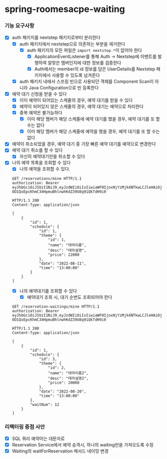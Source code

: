 # spring-roomesacpe-waiting

### 기능 요구사항
- [x] auth 패키지를 nextstep 패키지로부터 분리한다
  - [x] auth 패키지에서 nextstep으로 의존하는 부분을 제거한다
    - [x] auth 패키지의 모든 파일은 `import nextstep.*`이 없어야 한다
      - [x] ApplicationEventListener를 통해 Auth -> Nextstep에 이벤트를 발행하여 알맞은 멤버인지에 대한 정보를 검증한다
      - [x] Auth에서는 member의 id 정보를 담은 UserDetails를 Nextstep 패키지에서 사용할 수 있도록 넘겨준다
  - [x] auth 패키지 내에서 스프링 빈으로 사용되던 객체를 Component Scan이 아니라 Java Configuration으로 빈 등록한다
- [x] 예약 대기 신청을 받을 수 있다
  - [x] 이미 예약이 되어있는 스케줄의 경우, 예약 대기를 받을 수 있다
  - [x] 예약이 되어있지 않은 스케줄의 경우, 예약 대기는 예약으로 처리한다
  - [x] 중복 예약은 불가능하다
    - [x] 이미 해당 멤버가 해당 스케줄에 예약 대기를 했을 경우, 예약 대기를 또 할 수는 없다
    - [x] 이미 해당 멤버가 해당 스케줄에 예약을 했을 경우, 예약 대기를 또 할 수는 없다
- [x] 예약이 취소되었을 경우, 예약 대기 중 가장 빠른 예약 대기를 예약으로 변경한다
- [x] 예약 대기 취소를 할 수 있다
  - [x] 자신의 예약대기만을 취소할 수 있다
- [x] 나의 예약 목록을 조회할 수 있다
  - [x] 나의 예약을 조회할 수 있다.
  ```http request
  GET /reservations/mine HTTP/1.1
  authorization: Bearer eyJhbGciOiJIUzI1NiJ9.eyJzdWIiOiIxIiwiaWF0IjoxNjYzMjk4NTkwLCJleHAiOjE2NjMzMDIxOTAsInJvbGUiOiJBRE1JTiJ9.-OO1QxEpcKhmC34HpmuBhlnwhKdZ39U8q91QkTdH9i0
  ```
  ```http request
  HTTP/1.1 200 
  Content-Type: application/json
  
  [
      {
          "id": 1,
          "schedule": {
              "id": 1,
              "theme": {
                  "id": 1,
                  "name": "테마이름",
                  "desc": "테마설명",
                  "price": 22000
              },
              "date": "2022-08-11",
              "time": "13:00:00"
          }
      }
  ]
  ```
  - [x] 나의 예약대기를 조회할 수 있다
    - [x] 예약대기 조회 시, 대기 순번도 조회되어야 한다
  ```http request
  GET /reservation-waitings/mine HTTP/1.1
  authorization: Bearer eyJhbGciOiJIUzI1NiJ9.eyJzdWIiOiIxIiwiaWF0IjoxNjYzMjk4NTkwLCJleHAiOjE2NjMzMDIxOTAsInJvbGUiOiJBRE1JTiJ9.-OO1QxEpcKhmC34HpmuBhlnwhKdZ39U8q91QkTdH9i0
  ```
  ```http request
  HTTP/1.1 200 
  Content-Type: application/json
  
  [
      {
          "id": 1,
          "schedule": {
              "id": 3,
              "theme": {
                  "id": 2,
                  "name": "테마이름2",
                  "desc": "테마설명2",
                  "price": 20000
              },
              "date": "2022-08-20",
              "time": "13:00:00"
          },
          "waitNum": 12
      }
  ]
  ```
  
### 리팩터링 중점 사안
- [x] SQL 쿼리 예약어는 대문자로
- [x] Reservation Service에서 예약 승격시, 하나의 waiting만을 가져오도록 수정
- [x] Waiting의 waitForReservation 메서드 네이밍 변경
